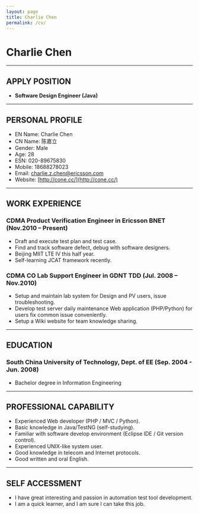 ```yaml
---
layout: page
title: Charlie Chen
permalink: /cv/
---
```

# Charlie Chen

---

## APPLY POSITION

- **Software Design Engineer (Java)**

---

## PERSONAL PROFILE

- EN Name: Charlie Chen
- CN Name: 陈嘉立
- Gender: Male
- Age: 28
- ESN: 020-89675830
- Mobile: 18688278023
- Email: [charlie.z.chen@ericsson.com](mailto:charlie.z.chen@ericsson.com)
- Website: [http://cone.cc/](http://cone.cc/)

---

## WORK EXPERIENCE

### CDMA Product Verification Engineer in Ericsson BNET (Nov.2010 – Present)

- Draft and execute test plan and test case.
- Find and track software defect, debug with software designers.
- Beijing MIIT LTE IV this half year.
- Self-learning JCAT framework recently.

### CDMA CO Lab Support Engineer in GDNT TDD (Jul. 2008 – Nov.2010)

- Setup and maintain lab system for Design and PV users, issue troubleshooting.
- Develop test server daily maintenance Web application (PHP/Python) for users fix common issue conveniently. 
- Setup a Wiki website for team knowledge sharing.

---

## EDUCATION

### South China University of Technology, Dept. of EE (Sep. 2004 - Jun. 2008)

- Bachelor degree in Information Engineering

---

## PROFESSIONAL CAPABILITY

- Experienced Web developer (PHP / MVC / Python).
- Basic knowledge in Java/TestNG (self-studying).
- Familiar with software develop environment (Eclipse IDE / Git version control).
- Experienced UNIX-like system user.
- Good knowledge in telecom and Internet protocols.
- Good written and oral English.

---

## SELF ACCESSMENT

- I have great interesting and passion in automation test tool development.
- I am a quick learner, and I am sure I can take this job.